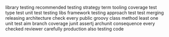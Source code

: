 library testing recommended testing strategy term tooling coverage test type test unit test testing libs framework testing approach test test merging releasing architecture check every public groovy class method least one unit test aim branch coverage junit assertj archunit consequence every checked reviewer carefully production also testing code